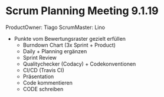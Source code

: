 # Scrum Planning Meeting 9.1.19
ProductOwner: Tiago
ScrumMaster: Lino

- Punkte vom Bewertungsraster gezielt erfüllen
  - Burndown Chart (3x Sprint + Product)
  - Daily + Planning ergänzen
  - Sprint Review 
  - Qualitychecker (Codacy) + Codekonventionen
  - CI/CD (Travis CI) 
  - Präsentation
  - Code kommentieren
  - CODE schreiben